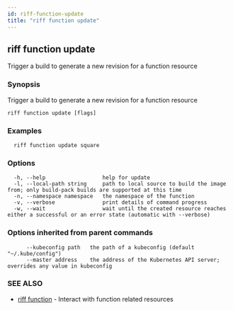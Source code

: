 ```yaml
---
id: riff-function-update
title: "riff function update"
---
```

## riff function update

Trigger a build to generate a new revision for a function resource

### Synopsis

Trigger a build to generate a new revision for a function resource

```
riff function update [flags]
```

### Examples

```
  riff function update square
```

### Options

```
  -h, --help                  help for update
  -l, --local-path string     path to local source to build the image from; only build-pack builds are supported at this time
  -n, --namespace namespace   the namespace of the function
  -v, --verbose               print details of command progress
  -w, --wait                  wait until the created resource reaches either a successful or an error state (automatic with --verbose)
```

### Options inherited from parent commands

```
      --kubeconfig path   the path of a kubeconfig (default "~/.kube/config")
      --master address    the address of the Kubernetes API server; overrides any value in kubeconfig
```

### SEE ALSO

* [riff function](riff_function.md)	 - Interact with function related resources

